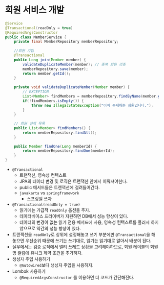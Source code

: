 # 회원 서비스 개발
```java
@Service  
@Transactional(readOnly = true)  
@RequiredArgsConstructor  
public class MemberService {  
    private final MemberRepository memberRepository;  
  
    //회원 가입  
    @Transactional  
    public Long join(Member member) {  
        validateDuplicateMember(member); // 중복 회원 검증  
        memberRepository.save(member);  
        return member.getId();  
    }  
  
    private void validateDuplicateMember(Member member) {  
        // EXCEPTION  
        List<Member> findMembers = memberRepository.findByName(member.getName());  
        if(!findMembers.isEmpty()) {  
            throw new IllegalStateException("이미 존재하는 회원입니다.");  
        }  
    }  
  
    // 회원 전체 목록  
    public List<Member> findMembers() {  
        return memberRepository.findAll();  
    }  
  
    public Member findOne(Long memberId) {  
        return memberRepository.findOne(memberId);  
    }  
}
```
- `@Transactional`
	- 트랜잭션, 영속성 컨텍스트
	- JPA의 데이터 변경 및 로직은 트랜잭션 안에서 이뤄져야한다.
	- public 메서드들은 트랜잭션에 걸려들어간다.
	- `javakarta` vs `springframework`
		- 스프링껄 쓰자
- `@Transactional(readOnly = true)`
	- 읽기에는 가급적 `readOnly` 옵션을 주자.
	- 데이터베이스 드라이버가 지원하면 DB에서 성능 향상이 있다.
	- 데이터의 변경이 없는 읽기 전용 메서드에 사용, 영속성 컨텍스트를 플러시 하지 않으므로 약간의 성능 향상이 있다.
- 트랜잭션을 `readOnly`로 상위에 설정해놓고 쓰기 부분에만 `@Transactional`을 해놓으면 우선순위 때문에 쓰기는 쓰기대로, 읽기는 읽기대로 알아서 배분이 된다.
- 실무에서는 검증 로직에서 멀티 쓰레드 상황을 고려해야하므로, 회원 테이블의 회원명 컬럼에 유니크 제약 조건을 추가하자.
- 생성자 주입 사용하기
	- `@Autowired`보다 생성자 주입을 사용하자.
- Lombok 사용하기
	- `@RequiredArgsConstructor` 를 이용하면 더 코드가 간단해진다.